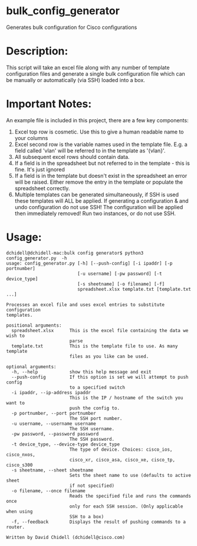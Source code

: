 # bulk_config_generator
Generates bulk configuration for Cisco configurations

# Description:
This script will take an excel file along with any number of template configuration files and generate a single bulk configuration file which can be manually or automatically (via SSH) loaded into a box.

# Important Notes:
An example file is included in this project, there are a few key components:

1) Excel top row is cosmetic. Use this to give a human readable name to your columns
2) Excel second row is the variable names used in the template file. E.g. a field called 'vlan' will be referred to in the template as '{vlan}'.
3) All subsequent excel rows should contain data.
4) If a field is in the spreadsheet but not referred to in the template - this is fine. It's just ignored
5) If a field is in the template but doesn't exist in the spreadsheet an error will be raised. Either remove the entry in the template or populate the spreadsheet correctly.
6) Multiple templates can be generated simultaneously, if SSH is used these templates will ALL be applied. If generating a configuration & and undo configuration do not use SSH! The configuration will be applied then immediately removed! Run two instances, or do not use SSH.

# Usage:
```
dchidell@dchidell-mac:bulk config generator$ python3 config_generator.py  -h
usage: config_generator.py [-h] [--push-config] [-i ipaddr] [-p portnumber]
                           [-u username] [-pw password] [-t device_type]
                           [-s sheetname] [-o filename] [-f]
                           spreadsheet.xlsx template.txt [template.txt ...]

Processes an excel file and uses excel entries to substitute configuration
templates.

positional arguments:
  spreadsheet.xlsx      This is the excel file containing the data we wish to
                        parse
  template.txt          This is the template file to use. As many template
                        files as you like can be used.

optional arguments:
  -h, --help            show this help message and exit
  --push-config         If this option is set we will attempt to push config
                        to a specified switch
  -i ipaddr, --ip-address ipaddr
                        This is the IP / hostname of the switch you want to
                        push the config to.
  -p portnumber, --port portnumber
                        The SSH port number.
  -u username, --username username
                        The SSH username.
  -pw password, --password password
                        The SSH password.
  -t device_type, --device-type device_type
                        The type of device. Choices: cisco_ios, cisco_nxos,
                        cisco_xr, cisco_asa, cisco_xe, cisco_tp, cisco_s300
  -s sheetname, --sheet sheetname
                        Sets the sheet name to use (defaults to active sheet
                        if not specified)
  -o filename, --once filename
                        Reads the specified file and runs the commands once
                        only for each SSH session. (Only applicable when using
                        SSH to a box)
  -f, --feedback        Displays the result of pushing commands to a router.

Written by David Chidell (dchidell@cisco.com)
```
